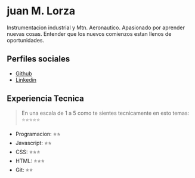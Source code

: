 # juan M. Lorza

Instrumentacion industrial y Mtn. Aeronautico. Apasionado por aprender nuevas cosas. Entender que los nuevos comienzos estan llenos de oportunidades. 

## Perfiles sociales

- [Github](https://github.com/lorza12/)
- [Linkedin](https://www.linkedin.com/public-profile/settings/)


## Experiencia Tecnica
> En una escala de 1 a 5 como te sientes tecnicamente en esto temas:  ⭐️⭐️⭐️⭐️⭐️

- Programacion: ⭐️⭐️
- Javascript: ⭐️⭐️
- CSS: ⭐️⭐️⭐️
- HTML: ⭐️⭐️⭐️
- Git: ⭐️⭐️

